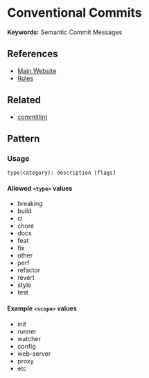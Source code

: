 # Conventional Commits

**Keywords:** Semantic Commit Messages

## References

- [Main Website](https://conventionalcommits.org/en/)
- [Rules](https://github.com/conventional-changelog/commitlint/blob/master/docs/reference-rules.md)

## Related

- [commitlint](/conventional-changelog/commitlint.md#cli)

## Pattern

### Usage

```text
type(category): description [flags]
```

#### Allowed `<type>` values

- breaking
- build
- ci
- chore
- docs
- feat
- fix
- other
- perf
- refactor
- revert
- style
- test

#### Example `<scope>` values

- init
- runner
- watcher
- config
- web-server
- proxy
- etc
